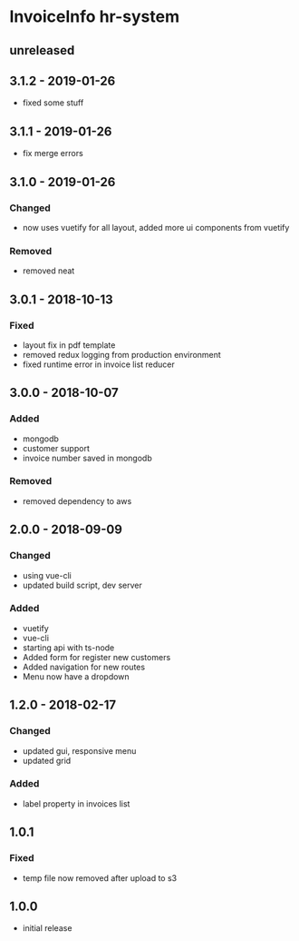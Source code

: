 # InvoiceInfo hr-system

## unreleased

## 3.1.2 - 2019-01-26
- fixed some stuff

## 3.1.1 - 2019-01-26
- fix merge errors

## 3.1.0 - 2019-01-26

### Changed
- now uses vuetify for all layout, added more ui components from vuetify

### Removed
- removed neat

## 3.0.1 - 2018-10-13

### Fixed
- layout fix in pdf template
- removed redux logging from production environment
- fixed runtime error in invoice list reducer

## 3.0.0 - 2018-10-07

### Added
- mongodb
- customer support
- invoice number saved in mongodb

### Removed
- removed dependency to aws

## 2.0.0 - 2018-09-09

### Changed
- using vue-cli
- updated build script, dev server

### Added
- vuetify
- vue-cli
- starting api with ts-node
- Added form for register new customers
- Added navigation for new routes
- Menu now have a dropdown

## 1.2.0 - 2018-02-17

### Changed
- updated gui, responsive menu
- updated grid

### Added
- label property in invoices list

## 1.0.1

### Fixed
- temp file now removed after upload to s3

## 1.0.0
- initial release
